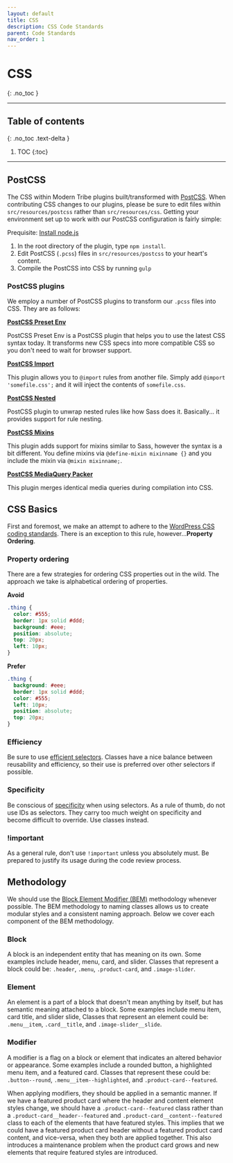 ```yaml
---
layout: default
title: CSS
description: CSS Code Standards
parent: Code Standards
nav_order: 1
---
```


# CSS
{: .no_toc }

---

## Table of contents
{: .no_toc .text-delta }

1. TOC
{:toc}

---

## PostCSS

The CSS within Modern Tribe plugins built/transformed with [PostCSS](https://github.com/postcss/postcss).
When contributing CSS changes to our plugins, please be sure to edit files within `src/resources/postcss`
rather than `src/resources/css`. Getting your environment set up to work with our PostCSS configuration
is fairly simple:

Prequisite: [Install node.js](https://nodejs.org/)

1. In the root directory of the plugin, type `npm install`.
1. Edit PostCSS (`.pcss`) files in `src/resources/postcss` to your heart's content.
1. Compile the PostCSS into CSS by running `gulp`

### PostCSS plugins

We employ a number of PostCSS plugins to transform our `.pcss` files into CSS. They are as follows:

**[PostCSS Preset Env](https://preset-env.cssdb.org/)**

PostCSS Preset Env is a PostCSS plugin that helps you to use the latest CSS syntax today. It transforms
new CSS specs into more compatible CSS so you don't need to wait for browser support.

**[PostCSS Import](https://github.com/postcss/postcss-import)**

This plugin allows you to `@import` rules from another file. Simply add `@import 'somefile.css';`
and it will inject the contents of `somefile.css`.

**[PostCSS Nested](https://github.com/postcss/postcss-nested)**

PostCSS plugin to unwrap nested rules like how Sass does it. Basically... it provides support for rule nesting.

**[PostCSS Mixins](https://github.com/postcss/postcss-mixins)**

This plugin adds support for mixins similar to Sass, however the syntax is a bit different. You define mixins
via `@define-mixin mixinname {}` and you include the mixin via `@mixin mixinname;`.

**[PostCSS MediaQuery Packer](https://github.com/hail2u/node-css-mqpacker)**

This plugin merges identical media queries during compilation into CSS.

## CSS Basics

First and foremost, we make an attempt to adhere to the [WordPress CSS coding standards](https://make.wordpress.org/core/handbook/coding-standards/css/).
There is an exception to this rule, however...**Property Ordering**.

### Property ordering

There are a few strategies for ordering CSS properties out in the wild. The approach we take is alphabetical
ordering of properties.

**Avoid**

```css
.thing {
  color: #555;
  border: 1px solid #ddd;
  background: #eee;
  position: absolute;
  top: 20px;
  left: 10px;
}
```

**Prefer**

```css
.thing {
  background: #eee;
  border: 1px solid #ddd;
  color: #555;
  left: 10px;
  position: absolute;
  top: 20px;
}
```

### Efficiency

Be sure to use [efficient selectors](https://csswizardry.com/2011/09/writing-efficient-css-selectors/).
Classes have a nice balance between reusability and efficiency, so their use is preferred over other
selectors if possible.

### Specificity

Be conscious of [specificity](https://developer.mozilla.org/en-US/docs/Web/CSS/Specificity) when using
selectors. As a rule of thumb, do not use IDs as selectors. They carry too much weight on specificity
and become difficult to override. Use classes instead.

### !important

As a general rule, don't use `!important` unless you absolutely must. Be prepared to justify its
usage during the code review process.

## Methodology

We should use the [Block Element Modifier (BEM)](http://getbem.com/) methodology whenever possible.
The BEM methodology to naming classes allows us to create modular styles and a consistent naming
approach. Below we cover each component of the BEM methodology.

### Block

A block is an independent entity that has meaning on its own. Some examples include header,
menu, card, and slider. Classes that represent a block could be: `.header`, `.menu`,
`.product-card`, and `.image-slider`.

### Element

An element is a part of a block that doesn't mean anything by itself, but has semantic meaning attached
to a block. Some examples include menu item, card title, and slider slide, Classes that represent an
element could be: `.menu__item`, `.card__title`, and `.image-slider__slide`.

### Modifier

A modifier is a flag on a block or element that indicates an altered behavior or appearance. Some examples
include a rounded button, a highlighted menu item, and a featured card. Classes that represent these
could be: `.button--round`, `.menu__item--highlighted`, and `.product-card--featured`.

When applying modifiers, they should be applied in a semantic manner. If we have a featured product card
where the header and content element styles change, we should have a `.product-card--featured` class rather
than a `.product-card__header--featured` and `.product-card__content--featured` class to each of the
elements that have featured styles. This implies that we could have a featured product card header without
a featured product card content, and vice-versa, when they both are applied together. This also introduces
a maintenance problem when the product card grows and new elements that require featured styles are introduced.
